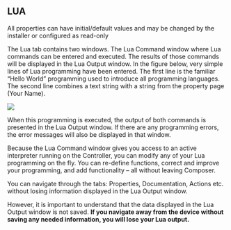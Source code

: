 ## LUA

All properties can have initial/default values and may be changed by the installer or configured as read-only

The Lua tab contains two windows.  The Lua Command window where Lua commands can be entered and executed.  The results of those commands will be displayed in the Lua Output window.
In the figure below, very simple lines of Lua programming have been entered. The first line is the familiar “Hello World” programming used to introduce all programming languages. The second line combines a text string with a string from the property page (Your Name).

<img src="images/15_7-01.png"/>

When this programming is executed, the output of both commands is presented in the Lua Output window.  If there are any programming errors, the error messages will also be displayed in that window.

Because the Lua Command window gives you access to an active interpreter running on the Controller, you can modify any of your Lua programming on the fly. You can re-define functions, correct and improve your programming, and add functionality – all without leaving Composer. 

You can navigate through the tabs: Properties, Documentation, Actions etc. without losing information displayed in the Lua Output window.

However,  it is important to understand that the data displayed in the Lua Output window is not saved. **If you navigate away from the device without saving any needed information, you will lose your Lua output.**

